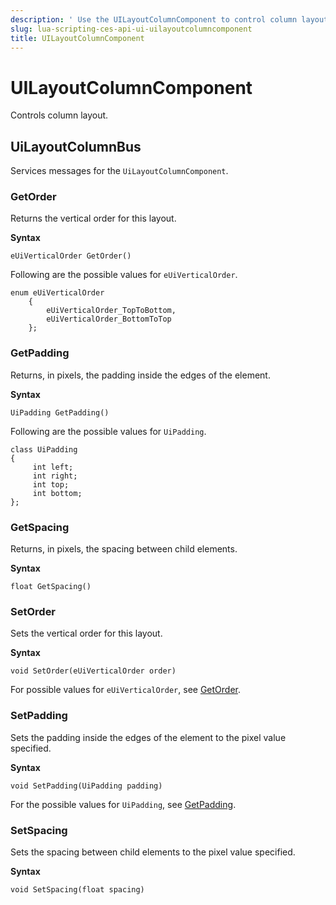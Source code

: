 ```yaml
---
description: ' Use the UILayoutColumnComponent to control column layout in &ALYlong;. '
slug: lua-scripting-ces-api-ui-uilayoutcolumncomponent
title: UILayoutColumnComponent
---
```

# UILayoutColumnComponent<a name="lua-scripting-ces-api-ui-uilayoutcolumncomponent"></a>

Controls column layout\.

## UiLayoutColumnBus<a name="lua-scripting-ces-api-ui-uilayoutcolumncomponent-uilayoutcolumnbus"></a>

Services messages for the `UiLayoutColumnComponent`\.

### GetOrder<a name="lua-scripting-ces-api-ui-uilayoutcolumncomponent-uilayoutcolumnbus-getorder"></a>

Returns the vertical order for this layout\.

**Syntax**

```
eUiVerticalOrder GetOrder()
```

Following are the possible values for `eUiVerticalOrder`\.

```
enum eUiVerticalOrder
    {
        eUiVerticalOrder_TopToBottom,
        eUiVerticalOrder_BottomToTop
    };
```

### GetPadding<a name="lua-scripting-ces-api-ui-uilayoutcolumncomponent-uilayoutcolumnbus-getpadding"></a>

Returns, in pixels, the padding inside the edges of the element\.

**Syntax**

```
UiPadding GetPadding()
```

Following are the possible values for `UiPadding`\.

```
class UiPadding
{
     int left;
     int right;
     int top;
     int bottom;
};
```

### GetSpacing<a name="lua-scripting-ces-api-ui-uilayoutcolumncomponent-uilayoutcolumnbus-getspacing"></a>

Returns, in pixels, the spacing between child elements\.

**Syntax**

```
float GetSpacing()
```

### SetOrder<a name="lua-scripting-ces-api-ui-uilayoutcolumncomponent-uilayoutcolumnbus-setorder"></a>

Sets the vertical order for this layout\.

**Syntax**

```
void SetOrder(eUiVerticalOrder order)
```

For possible values for `eUiVerticalOrder`, see [GetOrder](#lua-scripting-ces-api-ui-uilayoutcolumncomponent-uilayoutcolumnbus-getorder)\.

### SetPadding<a name="lua-scripting-ces-api-ui-uilayoutcolumncomponent-uilayoutcolumnbus-setpadding"></a>

Sets the padding inside the edges of the element to the pixel value specified\.

**Syntax**

```
void SetPadding(UiPadding padding)
```

For the possible values for `UiPadding`, see [GetPadding](#lua-scripting-ces-api-ui-uilayoutcolumncomponent-uilayoutcolumnbus-getpadding)\.

### SetSpacing<a name="lua-scripting-ces-api-ui-uilayoutcolumncomponent-uilayoutcolumnbus-setspacing"></a>

Sets the spacing between child elements to the pixel value specified\.

**Syntax**

```
void SetSpacing(float spacing)
```